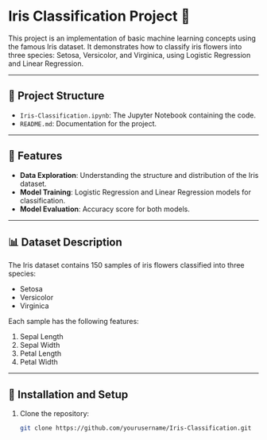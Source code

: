 # Iris Classification Project 🌸

This project is an implementation of basic machine learning concepts using the famous Iris dataset. It demonstrates how to classify iris flowers into three species: Setosa, Versicolor, and Virginica, using Logistic Regression and Linear Regression.

---

## 📁 Project Structure

- `Iris-Classification.ipynb`: The Jupyter Notebook containing the code.
- `README.md`: Documentation for the project.

---

## 🚀 Features

- **Data Exploration**: Understanding the structure and distribution of the Iris dataset.
- **Model Training**: Logistic Regression and Linear Regression models for classification.
- **Model Evaluation**: Accuracy score for both models.

---

## 📊 Dataset Description

The Iris dataset contains 150 samples of iris flowers classified into three species:
- Setosa
- Versicolor
- Virginica

Each sample has the following features:
1. Sepal Length
2. Sepal Width
3. Petal Length
4. Petal Width

---

## 🔧 Installation and Setup

1. Clone the repository:
   ```bash
   git clone https://github.com/yourusername/Iris-Classification.git
